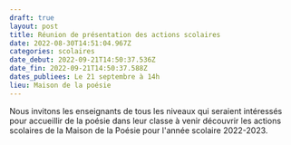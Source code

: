```yaml
---
draft: true
layout: post
title: Réunion de présentation des actions scolaires
date: 2022-08-30T14:51:04.967Z
categories: scolaires
date_debut: 2022-09-21T14:50:37.536Z
date_fin: 2022-09-21T14:50:37.588Z
dates_publiees: Le 21 septembre à 14h
lieu: Maison de la poésie
---
```

Nous invitons les enseignants de tous les niveaux qui seraient intéressés pour accueillir de la poésie dans leur classe à venir découvrir les actions scolaires de la Maison de la Poésie pour l'année scolaire 2022-2023.